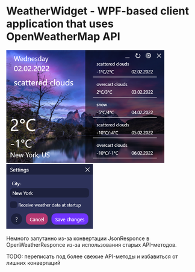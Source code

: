 # WeatherWidget - WPF-based client application that uses OpenWeatherMap API

![alt text](https://github.com/kerminator-dev/WeatherWidget/blob/main/img/MainWindow.PNG?raw=true)
![alt text](https://github.com/kerminator-dev/WeatherWidget/blob/main/img/SettingsWindow.PNG?raw=true)

Немного запутанно из-за конвертации JsonResponce в OpenWeatherResponce из-за использования старых API-методов. 

TODO: переписать под более свежие API-методы и избавиться от лишних конвертаций
